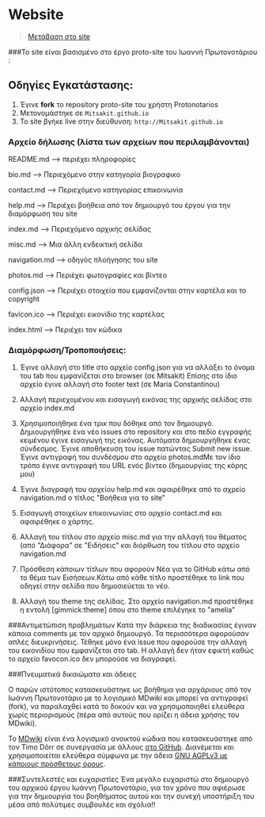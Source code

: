 # Website
> [Μετάβαση στο site](http://mitsakit.github.io/)

###Το site είναι βασισμένο στο έργο proto-site του Ιωαννή Πρωτονοτάριου :

## Οδηγίες Εγκατάστασης:

1. Έγινε **fork** το repository proto-site του χρήστη Protonotarios
2. Μετονομάστηκε  σε `Mitsakit.github.io` 
3. To site βγήκε live στην διεύθυνση: `http://Mitsakit.github.io`

### Αρχείο δήλωσης (λίστα των αρχείων που περιλαμβάνονται)

README.md   --> περιέχει πληροφορίες

bio.md      --> Περιεχόμενο στην κατηγορία βιογραφικο

contact.md  --> Περιεχόμενο κατηγορίας επικοινωνία

help.md     --> Περιέχει βοήθεια από τον δημιουργό του έργου για την διαμόρφωση του site 

index.md    --> Περιεχόμενο αρχικής σελίδας

misc.md     --> Μια άλλη ενδεικτική σελίδα

navigation.md --> οδηγός πλοήγησης του site

photos.md    --> Περιέχει φωτογραφίες και βίντεο

config.json  --> Περιέχει στοιχεία που εμφανίζονται στην καρτέλα και το copyright

favicon.ico  --> Περιέχει εικονίδιο της καρτέλας

index.html   --> Περιέχει τον κώδικα 



### Διαμόρφωση/Τροποποιήσεις:

1)  Έγινε αλλαγή στο title στο αρχείο config.json για να αλλάξει το όνομα του tab που εμφανίζεται στο browser (σε Mitsakit)
    Επίσης στο ίδιο αρχείο έγινε αλλαγή στο footer text (σε Maria Constantinou) 

2)  Αλλαγή περιεχομένου και εισαγωγή εικόνας της αρχικής σελίδας στο αρχείο index.md

3) Χρησιμοποιήθηκε ένα τρικ που δόθηκε από τον δημιουργό. Δημιουργήθηκε ένα νέο  issues στο repository και στο
   πεδίο  εγγραφής κειμένου έγινε εισαγωγή της εικόνας. Αυτόματα δημιουργήθηκε ένας σύνδεσμος. Έγινε αποθήκευση
   του issue πατώντας Submit new issue.  Έγινε αντιγραφή του συνδέσμου στο αρχείο photos.mdΜε τον ίδιο τρόπο 
   έγινε αντιγραφή του  URL ενός βίντεο (δημιουργίας της κόρης μου) 
   
4) Έγινε διαγραφή του αρχείου help.md και αφαιρέθηκε από το αχρείο navigation.md ο τίτλος "Βοήθεια για το site"

5) Εισαγωγή στοιχείων επικοινωνίας στο αρχείο contact.md και αφαιρέθηκε ο χάρτης.
 
6) Αλλαγή του τίτλου στο αρχείο misc.md για την αλλαγή του θέματος (από "Διάφορα" σε "Ειδήσεις"
   και διόρθωση του τίτλου στο αρχείο navigation.md

7) Πρόσθεση κάποιων τίτλων που αφορούν Νέα για το GitHub κάτω από το θέμα των Εισήσεων.Κάτω από κάθε τίτλο 
   προστέθηκε το link που οδηγεί στην σελίδα που δημοσιεύεται το νέο. 

8) Αλλαγή του theme της σελίδας. Στο αρχείο navigation.md προστέθηκε η εντολή [gimmick:theme] όπου στο theme 
   επιλέγηκε το "amelia"
   
###Αντιμετώπιση προβλημάτων 
Κατά την διάρκεια της διαδικασίας έγιναν κάποια comments με τον  αρχικό δημιουργό. Τα περισσότερα αφορούσαν
απλές διευκρινήσεις. 
Τέθηκε μόνο ένα issue που αφορούσε την αλλαγή του εικονιδίου που εμφανίζεται στο tab. Η αλλαγή δεν ήταν εφικτή
καθώς το αρχείο favocon.ico δεν μπορούσε να διαγραφεί. 

###Πνευματικά δικαιώματα και άδειες 

Ο παρών ιστότοπος κατασκευάστηκε ως βοήθημα για αρχάριους από τον Ιωάννη Πρωτονοτάριο με το λογισμικό MDwiki και μπορεί να αντιγραφεί (fork), να παραλαχθεί κατά το δοκούν και να χρησιμοποιηθεί ελεύθερα χωρίς περιορισμούς (πέρα από αυτούς που ορίζει η άδεια χρήσης του MDwiki).

Το [ΜDwiki](http://www.mdwiki.info/) είναι ένα λογισμικό ανοικτού κώδικα που κατασκευάστηκε από τον Timo Dörr σε συνεργασία με άλλους [στο GitHub](https://github.com/Dynalon/mdwiki). Διανέμεται και χρησιμοποιείται ελεύθερα σύμφωνα με την άδεια [GNU AGPLv3 με κάποιους πρόσθετους όρους](https://github.com/Dynalon/mdwiki/blob/master/LICENSE.txt).
    
  
###Συντελεστές και ευχαριστίες
Ένα μεγάλο ευχαριστώ στο δημιουργό του αρχικού έργου Ιωάννη Πρωτονοτάριο, για τον χρόνο που αφιέρωσε για την δημιουργία του βοηθήματος αυτού και την συνεχή υποστήριξη του μέσα από πολύτιμες συμβουλές και σχόλια!! 
     
